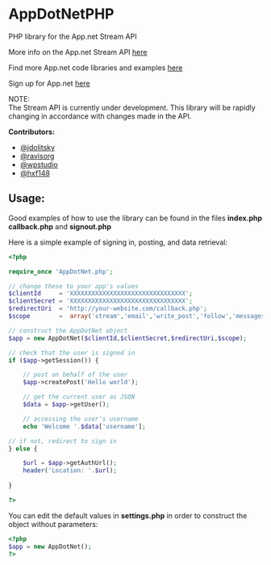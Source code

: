 AppDotNetPHP
============

PHP library for the App.net Stream API

More info on the App.net Stream API <a target="_blank" href="https://github.com/appdotnet/api-spec">here</a>

Find more App.net code libraries and examples <a target="_blank" href="https://github.com/appdotnet/api-spec/wiki/Directory-of-third-party-devs-and-apps">here</a>

Sign up for App.net <a target="_blank" href="https://join.app.net/">here</a>

NOTE:<br>
The Stream API is currently under development. This library will be rapidly changing in accordance with changes made in the API.

**Contributors:**
* <a href="https://alpha.app.net/jdolitsky" target="_blank">@jdolitsky</a>
* <a href="https://alpha.app.net/ravisorg" target="_blank">@ravisorg</a>
* <a href="https://github.com/wpstudio" target="_blank">@wpstudio</a>
* <a href="https://alpha.app.net/hxf148" target="_blank">@hxf148</a>

Usage:
--------
Good examples of how to use the library can be found in the files <b>index.php</b> <b>callback.php</b> and <b>signout.php</b>

Here is a simple example of signing in, posting, and data retrieval:
```php
<?php

require_once 'AppDotNet.php';

// change these to your app's values
$clientId     = 'XXXXXXXXXXXXXXXXXXXXXXXXXXXXXXXX';
$clientSecret = 'XXXXXXXXXXXXXXXXXXXXXXXXXXXXXXXX';
$redirectUri  = 'http://your-website.com/callback.php';
$scope        =  array('stream','email','write_post','follow','messages','export');

// construct the AppDotNet object
$app = new AppDotNet($clientId,$clientSecret,$redirectUri,$scope);

// check that the user is signed in
if ($app->getSession()) {

	// post on behalf of the user
	$app->createPost('Hello world');

	// get the current user as JSON
	$data = $app->getUser();

	// accessing the user's username
	echo 'Welcome '.$data['username'];

// if not, redirect to sign in
} else {

	$url = $app->getAuthUrl();
	header('Location: '.$url);
	
}

?>
```

You can edit the default values in <b>settings.php</b> in order to construct the object without parameters:
```php
<?php
$app = new AppDotNet();
?>
```
